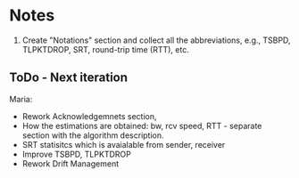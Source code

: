 # Notes

1. Create "Notations" section and collect all the abbreviations, e.g., TSBPD, TLPKTDROP, SRT, round-trip time (RTT), etc.

## ToDo - Next iteration

Maria:
- Rework Acknowledgemnets section,
- How the estimations are obtained: bw, rcv speed, RTT - separate section with the algorithm description.
- SRT statisitcs which is avaialable from sender, receiver
- Improve TSBPD, TLPKTDROP
- Rework Drift Management